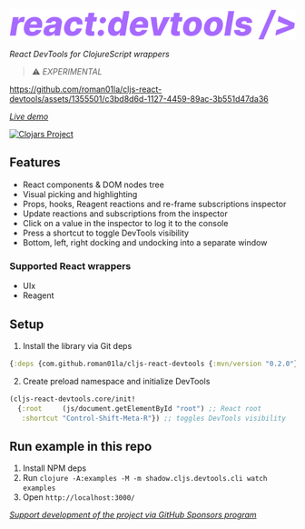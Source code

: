 <img src="logo.svg" />

_React DevTools for ClojureScript wrappers_

> ⚠️ _EXPERIMENTAL_

https://github.com/roman01la/cljs-react-devtools/assets/1355501/c3bd8d6d-1127-4459-89ac-3b551d47da36

[*Live demo*](https://roman01la.github.io/cljs-react-devtools/)

[![Clojars Project](https://img.shields.io/clojars/v/com.github.roman01la/cljs-react-devtools.svg)](https://clojars.org/com.github.roman01la/cljs-react-devtools)

## Features

- React components & DOM nodes tree
- Visual picking and highlighting
- Props, hooks, Reagent reactions and re-frame subscriptions inspector
- Update reactions and subscriptions from the inspector
- Click on a value in the inspector to log it to the console
- Press a shortcut to toggle DevTools visibility
- Bottom, left, right docking and undocking into a separate window

### Supported React wrappers

- UIx
- Reagent

## Setup

1. Install the library via Git deps

```clojure
{:deps {com.github.roman01la/cljs-react-devtools {:mvn/version "0.2.0"}}}
```

2. Create preload namespace and initialize DevTools

```clojure
(cljs-react-devtools.core/init!
  {:root     (js/document.getElementById "root") ;; React root
   :shortcut "Control-Shift-Meta-R"}) ;; toggles DevTools visibility
```

## Run example in this repo

1. Install NPM deps
2. Run `clojure -A:examples -M -m shadow.cljs.devtools.cli watch examples`
3. Open `http://localhost:3000/`

[_Support development of the project via GitHub Sponsors program_](https://github.com/sponsors/roman01la)
